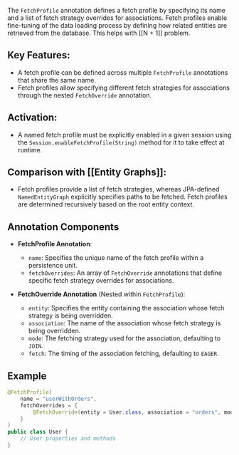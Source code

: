 The `FetchProfile` annotation defines a fetch profile by specifying its name and a list of fetch strategy overrides for associations. Fetch profiles enable fine-tuning of the data loading process by defining how related entities are retrieved from the database. This helps with [[N + 1]] problem.

## Key Features:

- A fetch profile can be defined across multiple `FetchProfile` annotations that share the same name.
- Fetch profiles allow specifying different fetch strategies for associations through the nested `FetchOverride` annotation.

## **Activation**:

- A named fetch profile must be explicitly enabled in a given session using the `Session.enableFetchProfile(String)` method for it to take effect at runtime.

## **Comparison with [[Entity Graphs]]**:

- Fetch profiles provide a list of fetch strategies, whereas JPA-defined `NamedEntityGraph` explicitly specifies paths to be fetched. Fetch profiles are determined recursively based on the root entity context.

## Annotation Components

- **FetchProfile Annotation**:
    - `name`: Specifies the unique name of the fetch profile within a persistence unit.
    - `fetchOverrides`: An array of `FetchOverride` annotations that define specific fetch strategy overrides for associations.

- **FetchOverride Annotation** (Nested within `FetchProfile`):
    - `entity`: Specifies the entity containing the association whose fetch strategy is being overridden.
    - `association`: The name of the association whose fetch strategy is being overridden.
    - `mode`: The fetching strategy used for the association, defaulting to `JOIN`.
    - `fetch`: The timing of the association fetching, defaulting to `EAGER`.

## Example

```java
@FetchProfile(
    name = "userWithOrders",
    fetchOverrides = {
        @FetchOverride(entity = User.class, association = "orders", mode = FetchMode.JOIN, fetch = FetchType.EAGER)
    }
)
public class User {
    // User properties and methods
}
```